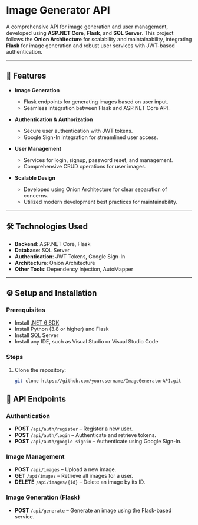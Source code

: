 # Image Generator API  

A comprehensive API for image generation and user management, developed using **ASP.NET Core**, **Flask**, and **SQL Server**. This project follows the **Onion Architecture** for scalability and maintainability, integrating **Flask** for image generation and robust user services with JWT-based authentication.  

---

## 🚀 Features  

- **Image Generation**  
  - Flask endpoints for generating images based on user input.  
  - Seamless integration between Flask and ASP.NET Core API.  

- **Authentication & Authorization**  
  - Secure user authentication with JWT tokens.  
  - Google Sign-In integration for streamlined user access.  

- **User Management**  
  - Services for login, signup, password reset, and management.  
  - Comprehensive CRUD operations for user images.  

- **Scalable Design**  
  - Developed using Onion Architecture for clear separation of concerns.  
  - Utilized modern development best practices for maintainability.  

---

## 🛠️ Technologies Used  

- **Backend**: ASP.NET Core, Flask  
- **Database**: SQL Server  
- **Authentication**: JWT Tokens, Google Sign-In  
- **Architecture**: Onion Architecture  
- **Other Tools**: Dependency Injection, AutoMapper  

---

## ⚙️ Setup and Installation  

### Prerequisites  

- Install [.NET 6 SDK](https://dotnet.microsoft.com/)  
- Install Python (3.8 or higher) and Flask  
- Install SQL Server  
- Install any IDE, such as Visual Studio or Visual Studio Code  

### Steps  

1. Clone the repository:  
   ```bash
   git clone https://github.com/yourusername/ImageGeneratorAPI.git

## 📜 API Endpoints  

### Authentication  

- **POST** `/api/auth/register` – Register a new user.  
- **POST** `/api/auth/login` – Authenticate and retrieve tokens.  
- **POST** `/api/auth/google-signin` – Authenticate using Google Sign-In.  

### Image Management  

- **POST** `/api/images` – Upload a new image.  
- **GET** `/api/images` – Retrieve all images for a user.  
- **DELETE** `/api/images/{id}` – Delete an image by its ID.  

### Image Generation (Flask)  

- **POST** `/api/generate` – Generate an image using the Flask-based service.  

